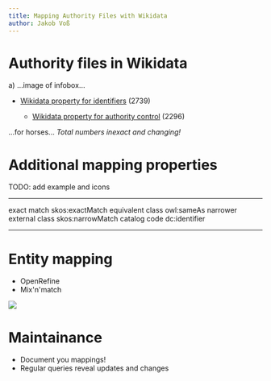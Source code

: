 ```yaml
---
title: Mapping Authority Files with Wikidata
author: Jakob Voß
---
```


# Authority files in Wikidata

a) ...image of infobox...

<!-- wdtaxonomy -ct https://www.wikidata.org/wiki/Q19847637 -->

* [Wikidata property for identifiers](https://www.wikidata.org/wiki/Q19847637) (2739)

  * [Wikidata property for authority control](https://www.wikidata.org/wiki/Q18614948) (2296)

...for horses...
*Total numbers inexact and changing!*

# Additional mapping properties

TODO: add example and icons

--------------------------- -----------------
exact match                 skos:exactMatch
equivalent class            owl:sameAs
narrower external class     skos:narrowMatch
catalog code                dc:identifier
--------------------------- ------------------

[catalog code]: https://www.wikidata.org/wiki/Property:P528

# Entity mapping

* OpenRefine
* Mix'n'match

![](logo-openrefine.png)

# Maintainance

* Document you mappings!
* Regular queries reveal updates and changes

<!--
# ...

technical aspects how to do create and query mappings (mix'n'match, OpenRefine, create items, SPARQL...)

# Example

List of people listed at

Each person has an URL => Identifier! => Authority File!

1. get a list of all entries

InternetArchive + EuropeanaTech => Person pages

2. Map and Reconcile

- Mix'n'match
- OpenRefine
- Custom tools

3. Create items if needed

See also

Named Entity Recognition

# Benefit

Authority linking hub

# Summary

Harvest regularly to be notified by updates and changes

---

-->


